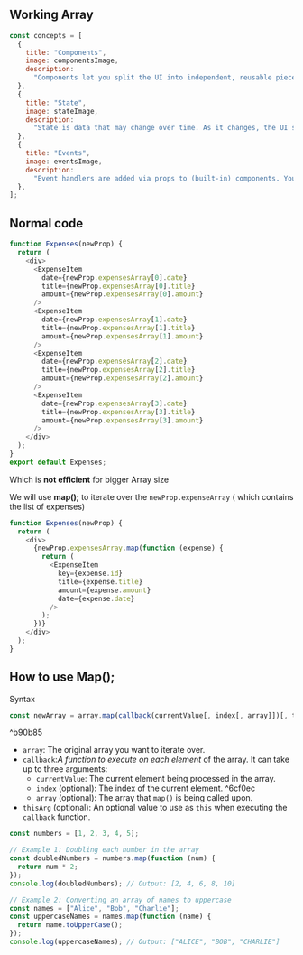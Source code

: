 ## Working Array
```js
const concepts = [
  {
    title: "Components",
    image: componentsImage,
    description:
      "Components let you split the UI into independent, reusable pieces, and think about each piece in isolation. Components can receive data via props, and they can render dynamic output using JSX.",
  },
  {
    title: "State",
    image: stateImage,
    description:
      "State is data that may change over time. As it changes, the UI should be updated to reflect the updated data. Each component can maintain its own state and multiple components can share state.",
  },
  {
    title: "Events",
    image: eventsImage,
    description:
      "Event handlers are added via props to (built-in) components. You pass functions as values to such event handlers to control which functions gets executed for which event.",
  },
];
```
## Normal code
```js
function Expenses(newProp) {
  return (
    <div>
      <ExpenseItem
        date={newProp.expensesArray[0].date}
        title={newProp.expensesArray[0].title}
        amount={newProp.expensesArray[0].amount}
      />
      <ExpenseItem
        date={newProp.expensesArray[1].date}
        title={newProp.expensesArray[1].title}
        amount={newProp.expensesArray[1].amount}
      />
      <ExpenseItem
        date={newProp.expensesArray[2].date}
        title={newProp.expensesArray[2].title}
        amount={newProp.expensesArray[2].amount}
      />
      <ExpenseItem
        date={newProp.expensesArray[3].date}
        title={newProp.expensesArray[3].title}
        amount={newProp.expensesArray[3].amount}
      />
    </div>
  );
}
export default Expenses;
```
Which is **not efficient** for bigger Array size

We will use **map();** to iterate over the `newProp.expenseArray` ( which contains the list of expenses)
```js
function Expenses(newProp) {
  return (
    <div>
      {newProp.expensesArray.map(function (expense) {
        return (
          <ExpenseItem
            key={expense.id}
            title={expense.title}
            amount={expense.amount}
            date={expense.date}
          />
        );
      })}
    </div>
  );
}
```

## How to use Map();
Syntax
```js
const newArray = array.map(callback(currentValue[, index[, array]])[, thisArg]);
```

^b90b85
- `array`: The original array you want to iterate over.
- `callback`:*A function to execute on each element* of the array. It can take up to three arguments:
    - `currentValue`: The current element being processed in the array.
    - `index` (optional): The index of the current element. ^6cf0ec
    - `array` (optional): The array that `map()` is being called upon.
- `thisArg` (optional): An optional value to use as `this` when executing the `callback` function.

```js
const numbers = [1, 2, 3, 4, 5];

// Example 1: Doubling each number in the array
const doubledNumbers = numbers.map(function (num) {
  return num * 2;
});
console.log(doubledNumbers); // Output: [2, 4, 6, 8, 10]

// Example 2: Converting an array of names to uppercase
const names = ["Alice", "Bob", "Charlie"];
const uppercaseNames = names.map(function (name) {
  return name.toUpperCase();
});
console.log(uppercaseNames); // Output: ["ALICE", "BOB", "CHARLIE"]

```

